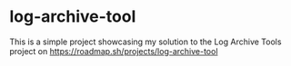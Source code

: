 # log-archive-tool
This is a simple project showcasing my solution to the Log Archive Tools project on https://roadmap.sh/projects/log-archive-tool
